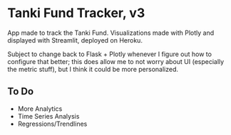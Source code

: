 # Tanki Fund Tracker, v3

App made to track the Tanki Fund. Visualizations made with Plotly and displayed with Streamlit, deployed on Heroku.

Subject to change back to Flask + Plotly whenever I figure out how to configure that better; this does allow me to not worry about UI (especially the metric stuff), but I think it could be more personalized.

## To Do
- More Analytics
- Time Series Analysis
- Regressions/Trendlines
